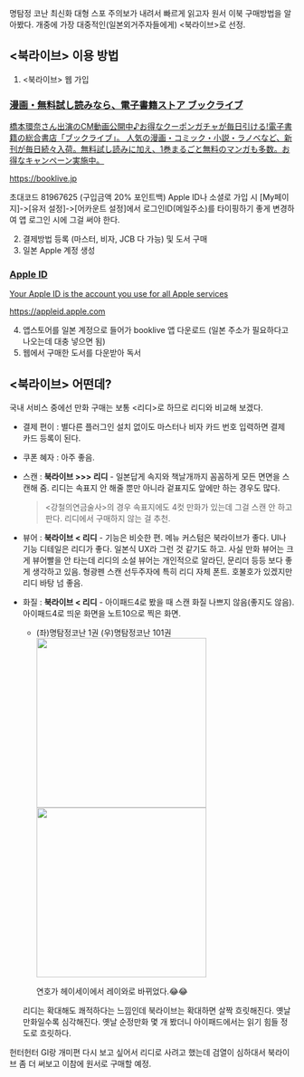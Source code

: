 명탐정 코난 최신화 대형 스포 주의보가 내려서 빠르게 읽고자 원서 이북 구매방법을 알아봤다.
개중에 가장 대중적인(일본외거주자들에게) <북라이브>로 선정.


<북라이브> 이용 방법
---
1. <북라이브> 웹 가입 
<div class="rich-link-card-container"><a class="rich-link-card" href="https://booklive.jp" target="_blank">
	<div class="rich-link-image-container">
		<div class="rich-link-image" style="background-image: url('https://booklive.jp/favicon.ico?date=0930')">
	</div>
	</div>
	<div class="rich-link-card-text">
		<h3 class="rich-link-card-title">漫画・無料試し読みなら、電子書籍ストア ブックライブ</h3>
		<p class="rich-link-card-description">
		橋本環奈さん出演のCM動画公開中♪お得なクーポンガチャが毎日引ける!電子書籍の総合書店「ブックライブ」。 人気の漫画・コミック・小説・ラノベなど、新刊が毎日続々入荷。無料試し読みに加え、1巻まるごと無料のマンガも多数。お得なキャンペーン実施中。
		</p>
		<p class="rich-link-href">
		https://booklive.jp
		</p>
	</div>
</a></div>

초대코드 81967625 (구입금액 20% 포인트백)
Apple ID나 소셜로 가입 시 [My페이지]->[유저 설정]->[어카운트 설정]에서 로그인ID(메일주소)를 타이핑하기 좋게 변경하여 앱 로그인 시에 그걸 써야 한다.

2. 결제방법 등록 (마스터, 비자, JCB 다 가능) 및 도서 구매
3. 일본 Apple 계정 생성

<div class="rich-link-card-container"><a class="rich-link-card" href="https://appleid.apple.com" target="_blank">
	<div class="rich-link-image-container">
		<div class="rich-link-image" style="background-image: url('https://www.apple.com/ac/structured-data/images/open_graph_logo.png?202110180743')">
	</div>
	</div>
	<div class="rich-link-card-text">
		<h3 class="rich-link-card-title">Apple ID</h3>
		<p class="rich-link-card-description">
		Your Apple ID is the account you use for all Apple services
		</p>
		<p class="rich-link-href">
		https://appleid.apple.com
		</p>
	</div>
</a></div>


4. 앱스토어를 일본 계정으로 들어가 booklive 앱 다운로드 (일본 주소가 필요하다고 나오는데 대충 넣으면 됨)
5. 웹에서 구매한 도서를 다운받아 독서 



<북라이브> 어떤데?
---
국내 서비스 중에선 만화 구매는 보통 <리디>로 하므로 리디와 비교해 보겠다.

- 결제 편이 : 별다른 플러그인 설치 없이도 마스터나 비자 카드 번호 입력하면 결제 카드 등록이 된다.
- 쿠폰 혜자 : 아주 좋음.
- 스캔 : **북라이브 >>> 리디** - 일본답게 속지와 책날개까지 꼼꼼하게 모든 면면을 스캔해 줌. 리디는 속표지 안 해줄 뿐만 아니라 겉표지도 앞에만 하는 경우도 많다. 
	> <강철의연금술사>의 경우 속표지에도 4컷 만화가 있는데 그걸 스캔 안 하고 판다. 리디에서 구매하지 않는 걸 추천.
- 뷰어 : **북라이브 < 리디** - 기능은 비슷한 편. 메뉴 커스텀은 북라이브가 좋다. UI나 기능 디테일은 리디가 좋다. 일본식 UX라 그런 것 같기도 하고. 사실 만화 뷰어는 크게 뷰어빨을 안 타는데 리디의 소설 뷰어는 개인적으로 알라딘, 문리더 등등 보다 좋게 생각하고 있음. 형광펜 스캔 선두주자에 특히 리디 자체 폰트. 호불호가 있겠지만 리디 바탕 넘 좋음.
- 화질 : **북라이브 < 리디** - 아이패드4로 봤을 때 스캔 화질 나쁘지 않음(좋지도 않음). 
	아이패드4로 띄운 화면을 노트10으로 찍은 화면. 
	- (좌)명탐정코난 1권 (우)명탐정코난 101권
	<img src="https://sleepybee-dev.netlify.app/docs/content/conan1.jpeg" width=300/><img src="https://sleepybee-dev.netlify.app/docs/content/conan2.jpeg" width=300/>
	
		연호가 헤이세이에서 레이와로 바뀌었다.😂😂
	
	리디는 확대해도 쾌적하다는 느낌인데 북라이브는 확대하면 살짝 흐릿해진다. 옛날 만화일수록 심각해진다. 옛날 순정만화 몇 개 봤더니 아이패드에서는 읽기 힘들 정도로 흐릿하다.

헌터헌터 GI랑 개미편 다시 보고 싶어서 리디로 사려고 했는데 검열이 심하대서 북라이브 좀 더 써보고 이참에 원서로 구매할 예정.

   

